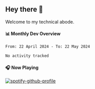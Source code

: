 ## Hey there 👋

Welcome to my technical abode.

#### 📊 Monthly Dev Overview
<!--START_SECTION:waka-->

```txt
From: 22 April 2024 - To: 22 May 2024

No activity tracked
```

<!--END_SECTION:waka-->

#### 🎧 Now Playing

[![spotify-github-profile](https://spotify-github-profile.vercel.app/api/view?uid=james2mid&cover_image=true&theme=natemoo-re)](https://open.spotify.com/user/james2mid?si=2b3baf2b09cb499e)
